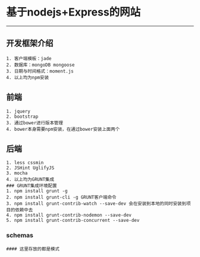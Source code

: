 # 基于nodejs+Express的网站
***
## 开发框架介绍
	1. 客户端模板：jade
	2. 数据库：mongoDB mongoose
	3. 日期与时间格式：moment.js
	4. 以上均为npm安装
## 前端
	1. jquery
	2. bootstrap
	3. 通过bower进行版本管理
	4. bower本身需要npm安装，在通过bower安装上面两个
## 后端
	1. less cssmin
	2. JSHint UglifyJS
	3. mocha
	4. 以上均为GRUNT集成
	### GRUNT集成环境配置
	1. npm install grunt -g
	2. npm install grunt-cli -g GRUNT客户端命令
	3. npm install grunt-contrib-watch --save-dev 会在安装到本地的同时安装到项目的依赖中去
	4. npm install grunt-contrib-nodemon --save-dev
	5. npm install grunt-contrib-concurrent --save-dev
### schemas
    #### 这里存放的都是模式